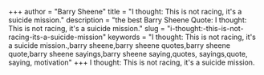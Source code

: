 +++
author = "Barry Sheene"
title = "I thought: This is not racing, it's a suicide mission."
description = "the best Barry Sheene Quote: I thought: This is not racing, it's a suicide mission."
slug = "i-thought:-this-is-not-racing-its-a-suicide-mission"
keywords = "I thought: This is not racing, it's a suicide mission.,barry sheene,barry sheene quotes,barry sheene quote,barry sheene sayings,barry sheene saying,quotes, sayings,quote, saying, motivation"
+++
I thought: This is not racing, it's a suicide mission.
